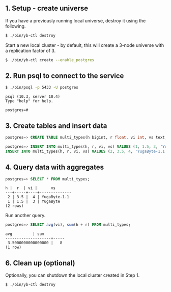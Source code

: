 ## 1. Setup - create universe

If you have a previously running local universe, destroy it using the following.

```sh
$ ./bin/yb-ctl destroy
```

Start a new local cluster - by default, this will create a 3-node universe with a replication factor of 3. 

```sh
$ ./bin/yb-ctl create --enable_postgres
```

## 2. Run psql to connect to the service

```sh
$ ./bin/psql -p 5433 -U postgres
```

```
psql (10.3, server 10.4)
Type "help" for help.

postgres=#
```

## 3. Create tables and insert data

```sql
postgres=> CREATE TABLE multi_types(h bigint, r float, vi int, vs text, PRIMARY KEY (h, r));
```

```sql
postgres=> INSERT INTO multi_types(h, r, vi, vs) VALUES (1, 1.5, 3, 'YugaByte');
INSERT INTO multi_types(h, r, vi, vs) VALUES (2, 3.5, 4, 'YugaByte-1.1');
```

## 4. Query data with aggregates

```sql
postgres=> SELECT * FROM multi_types;
```

```
h |  r  | vi |      vs      
---+-----+----+--------------
 2 | 3.5 |  4 | YugaByte-1.1
 1 | 1.5 |  3 | YugaByte
(2 rows)
```
Run another query.

```sql
postgres=> SELECT avg(vi), sum(h + r) FROM multi_types;
```

```
avg         | sum 
--------------------+-----
 3.5000000000000000 |   8
(1 row)
```

## 6. Clean up (optional)

Optionally, you can shutdown the local cluster created in Step 1.

```sh
$ ./bin/yb-ctl destroy
```
